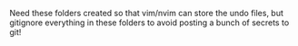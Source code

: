 Need these folders created so that vim/nvim can store
the undo files, but gitignore everything in these
folders to avoid posting a bunch of secrets to git!
